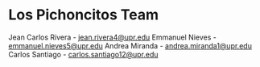# Los Pichoncitos Team

Jean Carlos Rivera - jean.rivera4@upr.edu
Emmanuel Nieves - emmanuel.nieves5@upr.edu
Andrea Miranda - andrea.miranda1@upr.edu
Carlos Santiago - carlos.santiago12@upr.edu

